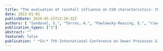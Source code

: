 ```yaml
---
title: "The evaluation of rainfall influence on CSO characteristics: the Berlin case study"
date: 2013-01-01
publishDate: 2020-05-25T12:26:32Z
authors: [ "Sandoval, S.", "Torres, A.", "Pawlowsky-Reusing, E.", "riechel", "caradot" ]
publication_types: ["1"]
abstract: ""
featured: false
publication: " *In:* 7th International Conference on Sewer Processes & Networks. Sheffield, United Kingdom. 28-30.08. 2013"
---
```


